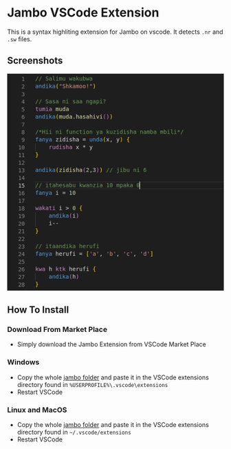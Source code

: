# Jambo VSCode Extension

This is a syntax highliting extension for Jambo on vscode. It detects `.nr` and `.sw` files.

## Screenshots
<p align="center">
<img alt="Jambo Programming Language" src="assets/screenshot.png">
</p>

## How To Install

### Download From Market Place

- Simply download the Jambo Extension from VSCode Market Place

### Windows

- Copy the whole [jambo folder](https://github.com/spaceadh/Jambo/tree/main/extensions/vscode/jambo) and paste it in the VSCode extensions directory found in `%USERPROFILE%\.vscode\extensions`
- Restart VSCode

### Linux and MacOS

- Copy the whole [jambo folder](https://github.com/spaceadh/Jambo/tree/main/extensions/vscode/jambo) and paste it in the VSCode extensions directory found in `~/.vscode/extensions`
- Restart VSCode
